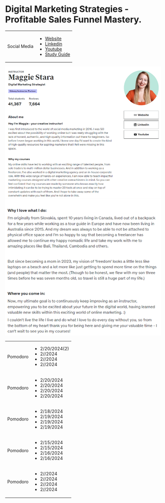 # Digital Marketing Strategies - Profitable Sales Funnel Mastery.

<table>
    <tr>
        <td>Social Media</td>
        <td>
            <ul>
                <li><a href="https://livingtoroam.com/">Website</a></li>
                <li><a href="https://www.linkedin.com/in/maggie-stara/?original_referer=https%3A%2F%2Fwww.udemy.com%2F">Linkedin</a></li>
                <li><a href="https://www.youtube.com/@Maggie-Stara">Youtube</a></li>
                <li><a href="https://github.com/JorgeMongelos/digital-marketing-strategies-profitable-sales-funnel-mastery/blob/main/Course%2BGuide%2B-%2BSales%2BFunnel%2BMastery.pdf">Study Guide</a></li>  
            </ul>
        </td>
    </tr>
</table>

![Maggie Stara Bio](./images/maggie-stara-1.png)
![Maggie Stara Bio](./images/maggie-stara-2.png)

<table>
<tr>
        <td>Pomodoro</td>
        <td>
            <ul>
                <li>2/20/2024(2)</li>
                <li>2//2024</li>
                <li>2//2024</li>
                <li>2//2024</li>
            </ul>
        </td>
    </tr>
    <tr>
        <td>Pomodoro</td>
        <td>
            <ul>
                <li>2/20/2024</li>
                <li>2/20/2024</li>
                <li>2/20/2024</li>
                <li>2/20/2024</li>
            </ul>
        </td>
    </tr>
    <tr>
        <td>Pomodoro</td>
        <td>
            <ul>
                <li>2/18/2024</li>
                <li>2/19/2024</li>
                <li>2/19/2024</li>
                <li>2/19/2024</li>
            </ul>
        </td>
    </tr>
    <tr>
        <td>Pomodoro</td>
        <td>
            <ul>
                <li>2/15/2024</li>
                <li>2/15/2024</li>
                <li>2/16/2024</li>
                <li>2/16/2024</li>
            </ul>
        </td>
    </tr>
    <tr>
        <td>Pomodoro</td>
        <td>
            <ul>
                <li>2//2024</li>
                <li>2//2024</li>
                <li>2//2024</li>
                <li>2//2024</li>
            </ul>
        </td>
    </tr>
</table>